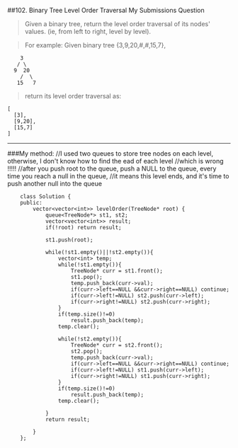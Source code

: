 ##102. Binary Tree Level Order Traversal My Submissions Question

> Given a binary tree, return the level order traversal of its nodes' values. (ie, from left to right, level by level).

> For example:
> Given binary tree {3,9,20,#,#,15,7},  
> 
        3
       / \
      9  20
        /  \
       15   7
>return its level order traversal as:  
> 
    [
      [3],
      [9,20],
      [15,7]
    ]
    
---
###My method:
        //I used two queues to store tree nodes on each level, otherwise, I don't know how to find the ead of each level
        //which is wrong !!!!!
        //after you push root to the queue, push a NULL to the queue, every time you reach a null in the queue, 
        //it means this level ends, and it's time to push another null into the queue
        
        class Solution {
        public:
            vector<vector<int>> levelOrder(TreeNode* root) {
                queue<TreeNode*> st1, st2;
                vector<vector<int>> result;
                if(!root) return result;
                
                st1.push(root);
                
                while(!st1.empty()||!st2.empty()){
                    vector<int> temp;
                    while(!st1.empty()){
                        TreeNode* curr = st1.front();
                        st1.pop();
                        temp.push_back(curr->val);
                        if(curr->left==NULL &&curr->right==NULL) continue;
                        if(curr->left!=NULL) st2.push(curr->left);
                        if(curr->right!=NULL) st2.push(curr->right);
                    }
                    if(temp.size()!=0)
                        result.push_back(temp);
                    temp.clear();
                    
                    while(!st2.empty()){
                        TreeNode* curr = st2.front();
                        st2.pop();
                        temp.push_back(curr->val);
                        if(curr->left==NULL &&curr->right==NULL) continue;
                        if(curr->left!=NULL) st1.push(curr->left);
                        if(curr->right!=NULL) st1.push(curr->right);
                    }
                    if(temp.size()!=0)
                        result.push_back(temp);
                    temp.clear();
        
                }
                return result;
                
            }
        };
